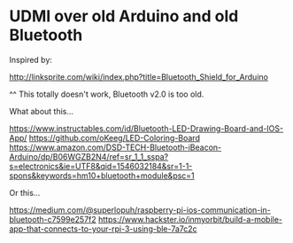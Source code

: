 # UDMI over old Arduino and old Bluetooth

Inspired by:

http://linksprite.com/wiki/index.php?title=Bluetooth_Shield_for_Arduino

^^ This totally doesn't work, Bluetooth v2.0 is too old.

What about this...

https://www.instructables.com/id/Bluetooth-LED-Drawing-Board-and-IOS-App/
https://github.com/oKeeg/LED-Coloring-Board
https://www.amazon.com/DSD-TECH-Bluetooth-iBeacon-Arduino/dp/B06WGZB2N4/ref=sr_1_1_sspa?s=electronics&ie=UTF8&qid=1546032184&sr=1-1-spons&keywords=hm10+bluetooth+module&psc=1

Or this...

https://medium.com/@superlopuh/raspberry-pi-ios-communication-in-bluetooth-c7599e257f2
https://www.hackster.io/inmyorbit/build-a-mobile-app-that-connects-to-your-rpi-3-using-ble-7a7c2c